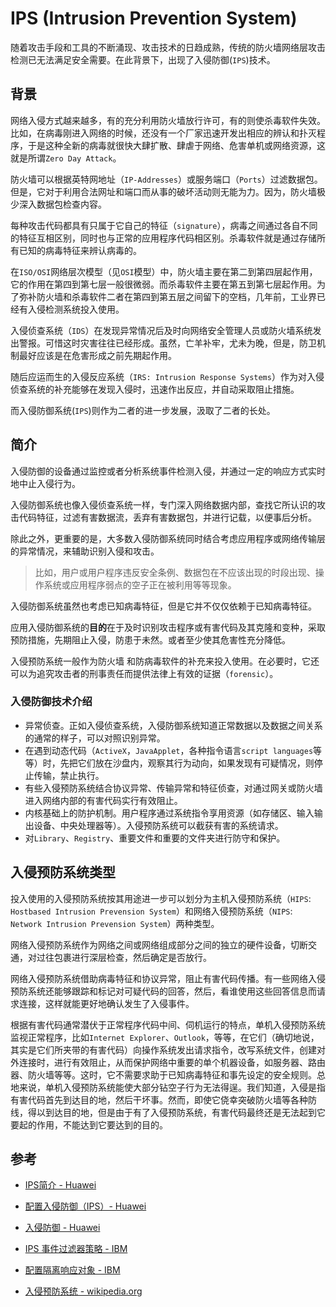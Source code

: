 # IPS (Intrusion Prevention System)

随着攻击手段和工具的不断涌现、攻击技术的日趋成熟，传统的防火墙网络层攻击检测已无法满足安全需要。在此背景下，出现了入侵防御(`IPS`)技术。

## 背景


网络入侵方式越来越多，有的充分利用防火墙放行许可，有的则使杀毒软件失效。比如，在病毒刚进入网络的时候，还没有一个厂家迅速开发出相应的辨认和扑灭程序，于是这种全新的病毒就很快大肆扩散、肆虐于网络、危害单机或网络资源，这就是所谓`Zero Day Attack`。

防火墙可以根据英特网地址（`IP-Addresses`）或服务端口（`Ports`）过滤数据包。但是，它对于利用合法网址和端口而从事的破坏活动则无能为力。因为，防火墙极少深入数据包检查内容。

每种攻击代码都具有只属于它自己的特征（`signature`），病毒之间通过各自不同的特征互相区别，同时也与正常的应用程序代码相区别。杀毒软件就是通过存储所有已知的病毒特征来辨认病毒的。

在`ISO/OSI`网络层次模型（见`OSI`模型）中，防火墙主要在第二到第四层起作用，它的作用在第四到第七层一般很微弱。而杀毒软件主要在第五到第七层起作用。为了弥补防火墙和杀毒软件二者在第四到第五层之间留下的空档，几年前，工业界已经有入侵检测系统投入使用。

入侵侦查系统（`IDS`）在发现异常情况后及时向网络安全管理人员或防火墙系统发出警报。可惜这时灾害往往已经形成。虽然，亡羊补牢，尤未为晚，但是，防卫机制最好应该是在危害形成之前先期起作用。

随后应运而生的入侵反应系统（`IRS: Intrusion Response Systems`）作为对入侵侦查系统的补充能够在发现入侵时，迅速作出反应，并自动采取阻止措施。

而入侵防御系统(`IPS`)则作为二者的进一步发展，汲取了二者的长处。

## 简介

入侵防御的设备通过监控或者分析系统事件检测入侵，并通过一定的响应方式实时地中止入侵行为。

入侵防御系统也像入侵侦查系统一样，专门深入网络数据内部，查找它所认识的攻击代码特征，过滤有害数据流，丢弃有害数据包，并进行记载，以便事后分析。

除此之外，更重要的是，大多数入侵防御系统同时结合考虑应用程序或网络传输层的异常情况，来辅助识别入侵和攻击。

> 比如，用户或用户程序违反安全条例、数据包在不应该出现的时段出现、操作系统或应用程序弱点的空子正在被利用等等现象。

入侵防御系统虽然也考虑已知病毒特征，但是它并不仅仅依赖于已知病毒特征。

应用入侵防御系统的**目的**在于及时识别攻击程序或有害代码及其克隆和变种，采取预防措施，先期阻止入侵，防患于未然。或者至少使其危害性充分降低。

入侵预防系统一般作为防火墙 和防病毒软件的补充来投入使用。在必要时，它还可以为追究攻击者的刑事责任而提供法律上有效的证据（`forensic`）。

### 入侵防御技术介绍

- 异常侦查。正如入侵侦查系统，入侵防御系统知道正常数据以及数据之间关系的通常的样子，可以对照识别异常。
- 在遇到动态代码（`ActiveX`，`JavaApplet`，各种指令语言`script languages`等等）时，先把它们放在沙盘内，观察其行为动向，如果发现有可疑情况，则停止传输，禁止执行。
- 有些入侵预防系统结合协议异常、传输异常和特征侦查，对通过网关或防火墙进入网络内部的有害代码实行有效阻止。
- 内核基础上的防护机制。用户程序通过系统指令享用资源（如存储区、输入输出设备、中央处理器等）。入侵预防系统可以截获有害的系统请求。
- 对`Library`、`Registry`、重要文件和重要的文件夹进行防守和保护。

## 入侵预防系统类型

投入使用的入侵预防系统按其用途进一步可以划分为主机入侵预防系统（`HIPS`: `Hostbased Intrusion Prevension System`）和网络入侵预防系统（`NIPS`: `Network Intrusion Prevension System`）两种类型。

网络入侵预防系统作为网络之间或网络组成部分之间的独立的硬件设备，切断交通，对过往包裹进行深层检查，然后确定是否放行。

网络入侵预防系统借助病毒特征和协议异常，阻止有害代码传播。有一些网络入侵预防系统还能够跟踪和标记对可疑代码的回答，然后，看谁使用这些回答信息而请求连接，这样就能更好地确认发生了入侵事件。

根据有害代码通常潜伏于正常程序代码中间、伺机运行的特点，单机入侵预防系统监视正常程序，比如`Internet Explorer`、`Outlook`，等等，在它们（确切地说，其实是它们所夹带的有害代码）向操作系统发出请求指令，改写系统文件，创建对外连接时，进行有效阻止，从而保护网络中重要的单个机器设备，如服务器、路由器、防火墙等等。这时，它不需要求助于已知病毒特征和事先设定的安全规则。总地来说，单机入侵预防系统能使大部分钻空子行为无法得逞。我们知道，入侵是指有害代码首先到达目的地，然后干坏事。然而，即使它侥幸突破防火墙等各种防线，得以到达目的地，但是由于有了入侵预防系统，有害代码最终还是无法起到它要起的作用，不能达到它要达到的目的。

## 参考

- [IPS简介 - Huawei](http://support.huawei.com/hedex/pages/EDOC10000074993118G29K/06/EDOC10000074993118G29K/06/resources/cfg_utm/sec_vsp_cfg_utm_0026.html)
- [配置入侵防御（IPS）- Huawei](http://support.huawei.com/hedex/pages/EDOC1000054702SZD0528J/13/EDOC1000054702SZD0528J/13/resources/cfg_utm/sec_vsp_cfg_utm_0025.html)
- [入侵防御 - Huawei](http://support.huawei.com/hedex/pages/EDOC1000054702SZD0528J/13/EDOC1000054702SZD0528J/13/resources/online_help_cn/sec_vsp_help_utm_0005.html)

- [IPS 事件过滤器策略 - IBM](https://www.ibm.com/support/knowledgecenter/zh/SSHLHV_5.4.0/com.ibm.alps.doc/concepts/alps_ips_event_filter_policy_container.htm)

- [配置隔离响应对象 - IBM](https://www.ibm.com/support/knowledgecenter/zh/SSHLHV_5.4.0/com.ibm.alps.doc/tasks/alps_configuring_quarantine_response_objects.htm)

- [入侵预防系统 - wikipedia.org](https://zh.wikipedia.org/wiki/%E5%85%A5%E4%BE%B5%E9%A2%84%E9%98%B2%E7%B3%BB%E7%BB%9F)